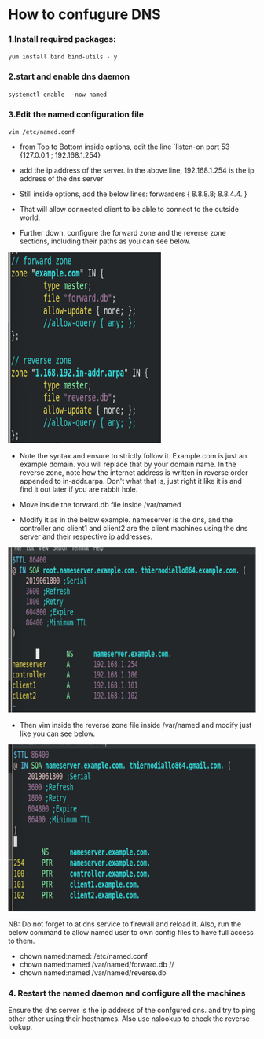 # How to confugure DNS
### 1.Install required packages:
`yum install bind bind-utils - y`
### 2.start and enable dns daemon 
`systemctl enable --now named` 
### 3.Edit the named configuration file 
`vim /etc/named.conf` 
- from Top to Bottom inside options, edit the line `listen-on port 53 {127.0.0.1 ; 192.168.1.254} 
-  add the ip address of the server. in the above line, 192.168.1.254 is the ip address of the dns server 

- Still inside options, add the below lines:
forwarders {
    8.8.8.8;
    8.8.4.4.
}
- That will allow connected client to be able to connect to the outside world.

- Further down, configure the forward zone and the reverse zone sections, including their paths as you can see below. 

![Alt text](image-1.png)

- Note the syntax and ensure to strictly follow it. Example.com is just an example domain. you will replace that by your domain name.
In the reverse zone, note how the internet address is written in reverse order appended to in-addr.arpa. Don't what that is, just right it like it is and find it out later if you are rabbit hole.
- Move inside the forward.db file inside /var/named

- Modify it as in the below example.
nameserver is the dns, and the controller and client1 and client2 are the client machines using the dns server and their respective ip addresses.

![Alt text](image-2.png)


- Then vim inside the reverse zone file inside /var/named and modify just like you can see below. 

![Alt text](image-3.png)


NB: Do not forget to at dns service to firewall and reload it. 
Also, run the below command to allow named user to own config files to have full access to them. 
- chown named:named: /etc/named.conf
- chown named:named /var/named/forward.db  // 
- chown named:named /var/named/reverse.db 
### 4. Restart the named daemon and configure all the machines
 Ensure the dns server is the ip address of the confgured dns. and try to ping other other using their hostnames. Also use nslookup to check the reverse lookup.

 
